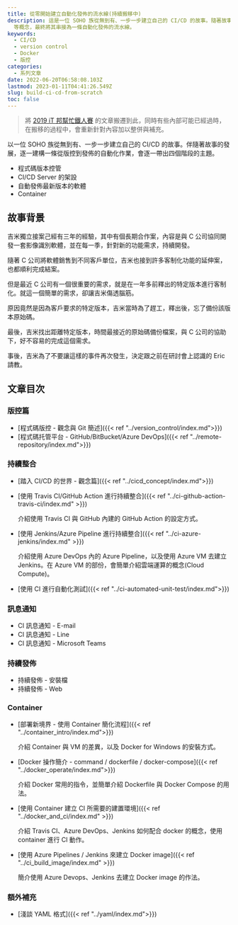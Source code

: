 ```yaml
---
title: 從零開始建立自動化發佈的流水線(持續搬移中)
description: 這是一位 SOHO 族從無到有、一步一步建立自己的 CI/CD 的故事。隨著故事的推進，將逐一提及版控、測試、訊息通知、CI/CD、Container
  等概念，最終將其串接為一條自動化發佈的流水線。
keywords:
  - CI/CD
  - version control
  - Docker
  - 版控
categories:
  - 系列文章
date: 2022-06-20T06:58:08.103Z
lastmod: 2023-01-11T04:41:26.549Z
slug: build-ci-cd-from-scratch
toc: false
---
```


> 將 [2019 iT 邦幫忙鐵人賽](https://ithelp.ithome.com.tw/users/20107551/ironman/1906) 的文章搬遷到此，同時有些內部可能已經過時，在搬移的過程中，會重新針對內容加以整併與補充。

以一位 SOHO 族從無到有、一步一步建立自己的 CI/CD 的故事。伴隨著故事的發展，逐一建構一條從版控到發佈的自動化作業，會逐一帶出四個階段的主題。

- 程式碼版本控管
- CI/CD Server 的架設
- 自動發佈最新版本的軟體
- Container

<!--more-->

## 故事背景

吉米獨立接案己經有三年的經驗，其中有個長期合作案，內容是與 C 公司協同開發一套影像識別軟體，並在每一季，針對新的功能需求，持續開發。

隨著 C 公司將軟體銷售到不同客戶單位，吉米也接到許多客制化功能的延伸案，也都順利完成結案。

但是最近 C 公司有一個很重要的需求，就是在一年多前釋出的特定版本進行客制化。就這一個簡單的需求，卻讓吉米傷透腦筋。

原因竟然是因為客戶要求的特定版本，吉米當時為了趕工，釋出後，忘了備份該版本原始碼。

最後，吉米找出距離特定版本，時間最接近的原始碼備份檔案，與 C 公司的協助下，好不容易的完成這個需求。

事後，吉米為了不要讓這樣的事件再次發生，決定跟之前在研討會上認識的 Eric 請教。

## 文章目次

### 版控篇

- [程式碼版控 - 觀念與 Git 簡述]({{< ref "../version_control/index.md">}})
- [程式碼托管平台 - GitHub/BitBucket/Azure DevOps]({{< ref "../remote-repository/index.md">}})

### 持續整合

- [踏入 CI/CD 的世界 - 觀念篇]({{< ref "../cicd_concept/index.md">}})

- [使用 Travis CI/GitHub Action 進行持續整合]({{< ref "../ci-github-action-travis-ci/index.md" >}})

  介紹使用 Travis CI 與 GitHub 內建的 GitHub Action 的設定方式。

- [使用 Jenkins/Azure Pipeline 進行持續整合]({{< ref "../ci-azure-jenkins/index.md" >}})

  介紹使用 Azure DevOps 內的 Azure Pipeline，以及使用 Azure VM 去建立 Jenkins。在 Azure VM 的部份，會簡單介紹雲端運算的概念(Cloud Compute)。

- [使用 CI 進行自動化測試]({{< ref "../ci-automated-unit-test/index.md">}})

### 訊息通知

- CI 訊息通知 - E-mail
- CI 訊息通知 - Line
- CI 訊息通知 - Microsoft Teams

### 持續發佈

- 持續發佈 - 安裝檔
- 持續發佈 - Web

### Container

- [部署新境界 - 使用 Container 簡化流程]({{< ref "../container_intro/index.md">}})
  
  介紹 Container 與 VM 的差異，以及 Docker for Windows 的安裝方式。
  
- [Docker 操作簡介 - command / dockerfile / docker-compose]({{< ref "../docker_operate/index.md">}})
  
  介紹 Docker 常用的指令，並簡單介紹 Dockerfile 與 Docker Compose 的用法。

- [使用 Container 建立 CI 所需要的建置環境]({{< ref "../docker_and_ci/index.md" >}})
  
  介紹 Travis CI、Azure DevOps、Jenkins 如何配合 docker 的概念，使用 container 進行 CI 動作。

- [使用 Azure Pipelines / Jenkins 來建立 Docker image]({{< ref "../ci_build_image/index.md" >}})
  
  簡介使用 Azure Devops、Jenkins 去建立 Docker image 的作法。

### 額外補充

- [淺談 YAML 格式]({{< ref "../yaml/index.md">}})
